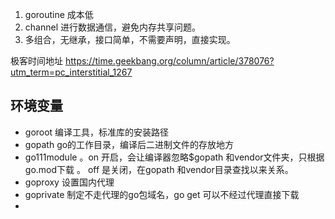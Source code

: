 1. goroutine 成本低
2. channel 进行数据通信，避免内存共享问题。
3. 多组合，无继承，接口简单，不需要声明，直接实现。

极客时间地址 https://time.geekbang.org/column/article/378076?utm_term=pc_interstitial_1267

## 环境变量
- goroot 编译工具，标准库的安装路径
- gopath go的工作目录，编译后二进制文件的存放地方
- go111module 。on 开启，会让编译器忽略$gopath 和vendor文件夹，只根据go.mod下载 。
    off 是关闭，在gopath 和vendor目录查找以来关系。
- goproxy 设置国内代理
- goprivate 制定不走代理的go包域名，go get 可以不经过代理直接下载
- 